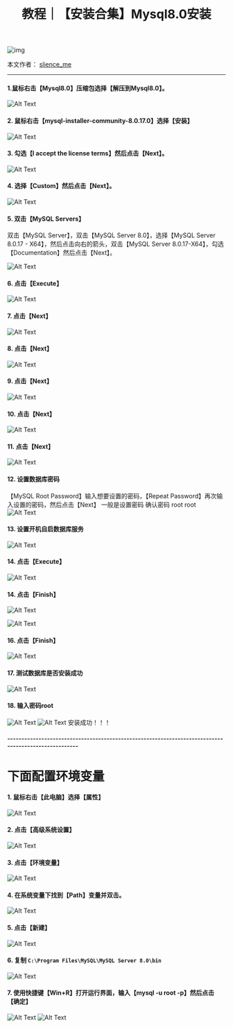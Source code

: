 ﻿---
layout: post
title: 教程｜【安装合集】Mysql8.0安装
categories: [教程]
description: 【安装合集】Mysql8.0安装
keywords: 教程, 数据库
mermaid: false
sequence: false
flow: false
mathjax: false
mindmap: false
mindmap2: false
---

![img](https://raw.githubusercontent.com/slience-me/picGo/master/images/logo_slienceme3.jpeg)

本文作者： [slience_me](https://slienceme.cn/)

---

#### 1.鼠标右击【Mysql8.0】压缩包选择【解压到Mysql8.0】。
![Alt Text](/images/posts/bcf7c911acbe4593b697e1e4f2b4772a.png)
#### 2. 鼠标右击【mysql-installer-community-8.0.17.0】选择【安装】
![Alt Text](/images/posts/cbc7ce4c63d6427780f705ba80a86725.png)
#### 3. 勾选【I accept the license terms】然后点击【Next】。
![Alt Text](/images/posts/df00adb026cd467b877908d2fc74cf93.png)
#### 4. 选择【Custom】然后点击【Next】。
![Alt Text](/images/posts/7ce61196c9674901ad6d2a041f839195.png)
#### 5. 双击【MySQL Servers】
双击【MySQL Server】，双击【MySQL Server 8.0】，选择【MySQL Server 8.0.17 - X64】，然后点击向右的箭头，双击【MySQL Server 8.0.17-X64】，勾选【Documentation】然后点击【Next】。

![Alt Text](/images/posts/11b4ff7ea91443faa777a20a5221fa4b.png)
#### 6. 点击【Execute】
![Alt Text](/images/posts/ca85d14dae0745d2801aebc0a5d4e10a.png)
#### 7. 点击【Next】
![Alt Text](/images/posts/345fee6df72341658c98d9ae21d37d29.png)
#### 8. 点击【Next】
![Alt Text](/images/posts/2908f37ef79f4dc496e23d2385d75d57.png)
#### 9. 点击【Next】
![Alt Text](/images/posts/73eff61ab78149c9b07f2d7227f3a0e8.png)
#### 10. 点击【Next】
![Alt Text](/images/posts/056a77f3d06d4ce4986cb6e662e5f4f4.png)
#### 11. 点击【Next】
![Alt Text](/images/posts/2bd9bcccc4b8449f893c8b4e2f817618.png)
#### 12. 设置数据库密码
【MySQL Root Password】输入想要设置的密码，【Repeat Password】再次输入设置的密码，然后点击【Next】
一般是设置密码 确认密码  root root
![Alt Text](/images/posts/627142f5fd824d00b65938354cc163a1.png)
#### 13. 设置开机自启数据库服务
![Alt Text](/images/posts/fa6de6d1c44a435d81692c22d1de4644.png)
#### 14. 点击【Execute】
![Alt Text](/images/posts/2c56e97248c14be5a321ceeaee1eb059.png)
#### 14. 点击【Finish】
![Alt Text](/images/posts/c88c5b7870d24edb8c2bec6bac104c46.png)

![Alt Text](/images/posts/c4bb85ab2a9148a2be4ae0d4aeee4bb1.png)
#### 16. 点击【Finish】
![Alt Text](/images/posts/a1393f05ab7b43bcb067b8cabb47dc94.png)
#### 17. 测试数据库是否安装成功
![Alt Text](/images/posts/71a4e640cdb34683a3f55c16741065a2.png)
#### 18. 输入密码root
![Alt Text](/images/posts/5ddf2e457bd94c51a21919b673a2df52.png)
![Alt Text](/images/posts/d757fbb378bd493092717f791aa6cc37.png)
安装成功！！！

#### -----------------------------------------------------------------------------------------------------
# 下面配置环境变量
#### 1. 鼠标右击【此电脑】选择【属性】
![Alt Text](/images/posts/a4a2340148d143dc804ba31cfc31262e.png)
#### 2. 点击【高级系统设置】
![Alt Text](/images/posts/d370339a22164971b6a5b2a7308f1306.png)
#### 3. 点击【环境变量】
![Alt Text](/images/posts/0dd503c2452e47b2ad9949adb3a614e0.png)
#### 4. 在系统变量下找到【Path】变量并双击。
![Alt Text](/images/posts/ab0c6becc03744bc9352c24b12ae99e4.png)
#### 5. 点击【新建】
![Alt Text](/images/posts/f91e29d077a943f28a35dc046e82317d.png)
#### 6. 复制 `C:\Program Files\MySQL\MySQL Server 8.0\bin`
![Alt Text](/images/posts/0578a96b18b94af98b42d3973ee8255d.png)
#### 7. 使用快捷键【Win+R】打开运行界面，输入【mysql -u root -p】然后点击【确定】
![Alt Text](/images/posts/1f56e818db70455bb0089cac27e93ef2.png)
![Alt Text](/images/posts/e3ef335118ca4c9883161a011e6aa013.png)

